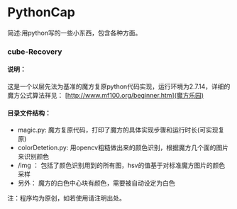 # PythonCap
简述:用python写的一些小东西，包含各种方面。



### cube-Recovery

#### 说明：  
这是一个以层先法为基准的魔方复原python代码实现，运行环境为2.7.14，详细的魔方公式算法祥见： [http://www.mf100.org/beginner.htm](魔方乐园)

#### 目录文件结构：

- magic.py:  魔方复原代码，打印了魔方的具体实现步骤和运行时长(可实现复原)
- colorDetetion.py:  用opencv粗糙做出来的颜色识别，根据魔方几个面的图片来识别颜色
- /img ：  包括了颜色识别用到的所有图，hsv的值基于对标准魔方图片的颜色采样
- 另外：  魔方的白色中心块有颜色，需要被自动设定为白色

注：程序均为原创，如若使用请注明出处。
